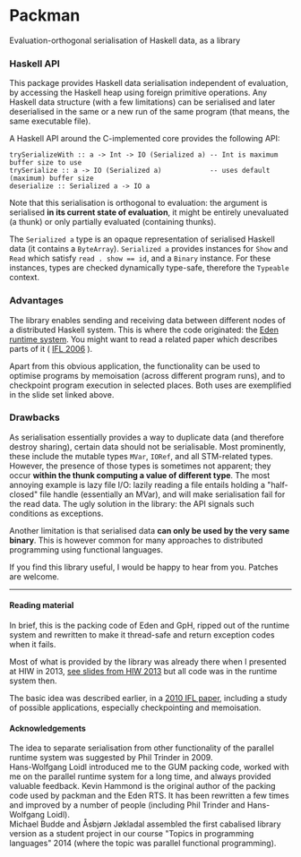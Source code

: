 Packman
=======

Evaluation-orthogonal serialisation of Haskell data, as a library

### Haskell API

This package provides Haskell data serialisation independent of evaluation,
by accessing the Haskell heap using foreign primitive operations.
Any Haskell data structure (with a few limitations) can be serialised and
later deserialised in the same or a new run of the same program (that means,
the same executable file).

A Haskell API around the C-implemented core provides the following API:

```
trySerializeWith :: a -> Int -> IO (Serialized a) -- Int is maximum buffer size to use
trySerialize :: a -> IO (Serialized a)            -- uses default (maximum) buffer size
deserialize :: Serialized a -> IO a
```

Note that this serialisation is orthogonal to evaluation: the argument is
serialised **in its current state of evaluation**, it might be entirely
unevaluated (a thunk) or only partially evaluated (containing thunks).

The `Serialized a` type is an opaque representation of serialised Haskell data (it
contains a `ByteArray`). `Serialized a` provides instances for `Show` and `Read`
which satisfy `read . show == id`, and a `Binary` instance. For these instances,
types are checked dynamically type-safe, therefore the `Typeable` context.

### Advantages

The library enables sending and receiving data between different nodes of a distributed Haskell system. This is where the code originated: the [Eden runtime system](http://www.mathematik.uni-marburg.de/~eden/). You might want to read a related paper which describes parts of it ( [IFL 2006](http://www.mathematik.uni-marburg.de/~eden/paper/Eden-IFL06-webversion.pdf) ).

Apart from this obvious application, the functionality can be used to optimise programs by memoisation (across different program runs), and to checkpoint program execution in selected places. Both uses are exemplified in the slide set linked above.

### Drawbacks

As serialisation essentially provides a way to duplicate data (and therefore destroy sharing), certain data should not be serialisable. Most prominently, these include the mutable types `MVar`, `IORef`, and all STM-related types. However, the presence of those types is sometimes not apparent; they occur **within the thunk computing a value of different type**. The most annoying example is lazy file I/O: lazily reading a file entails holding a "half-closed" file handle (essentially an MVar), and will make serialisation fail for the read data.
The ugly solution in the library: the API signals such conditions as exceptions.

Another limitation is that serialised data **can only be used by the very same binary**. This is however common for many approaches to distributed programming using functional languages.

If you find this library useful, I would be happy to hear from you. Patches are welcome.

-----------------

#### Reading material

In brief, this is the packing code of Eden and GpH, ripped out of the runtime
system and rewritten to make it thread-safe and return exception codes when
it fails.

Most of what is provided by the library was already there when I
presented at HIW in 2013,
[see slides from HIW 2013](http://www.haskell.org/wikiupload/2/28/HIW2013PackingAPI.pdf)
but all code was in the runtime system then.

The basic idea was described earlier, in a
[2010 IFL paper](http://www.diku.dk/~berthold/papers/mainIFL10-withCopyright.pdf),
including a study of possible applications, especially checkpointing
and memoisation.

#### Acknowledgements

The idea to separate serialisation from other functionality of the parallel runtime system was suggested by Phil Trinder in 2009.  
Hans-Wolfgang Loidl introduced me to the GUM packing code, worked with me on the parallel runtime system for a long time, and always provided valuable feedback.
Kevin Hammond is the original author of the packing code used by packman and the Eden RTS. It has been rewritten a few times and improved by a number of people (including Phil Trinder and Hans-Wolfgang Loidl).  
Michael Budde and Åsbjørn Jøkladal assembled the first cabalised library version as a student project in our course "Topics in programming languages" 2014 (where the topic was parallel functional programming).
